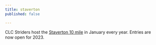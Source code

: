 ```yaml
---
title: staverton
published: false

---
```


CLC Striders host the [Staverton 10 mile](/staverton-10) in January every year. Entries are now open for 2023.
